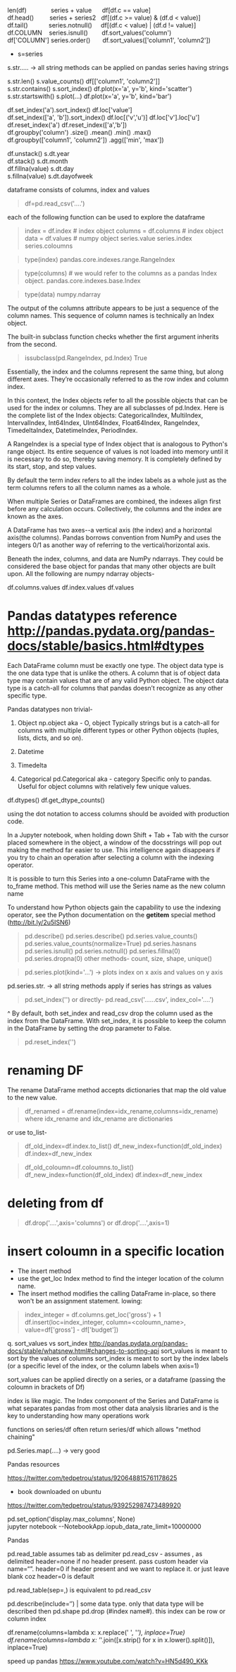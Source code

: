 
  len(df)     &nbsp;&nbsp;&nbsp;&nbsp;&nbsp;&nbsp;&nbsp;&nbsp;&nbsp; &nbsp;&nbsp;           series + value &nbsp;&nbsp;&nbsp;&nbsp;   df[df.c == value]     
  df.head()  &nbsp;&nbsp;&nbsp;&nbsp;&nbsp;&nbsp;&nbsp;  series + series2 &nbsp; df[(df.c >= value) & (df.d < value)]     
  df.tail()  &nbsp;&nbsp;&nbsp;&nbsp;&nbsp;&nbsp;&nbsp;&nbsp;&nbsp;&nbsp;   series.notnull() &nbsp;&nbsp;&nbsp; df[(df.c < value) | (df.d != value)]     
  df.COLUMN  &nbsp;&nbsp;   series.isnull()  &nbsp;&nbsp;&nbsp;&nbsp;&nbsp;&nbsp; df.sort_values('column')     
  df['COLUMN']  series.order() &nbsp;&nbsp;&nbsp;&nbsp;&nbsp;   df.sort_values(['column1', 'column2'])      

 * s=series

  s.str..... -> all string methods can be applied on pandas series having strings       

  s.str.len()        s.value_counts() df[['column1', 'column2']]     
  s.str.contains()   s.sort_index() df.plot(x='a', y='b', kind='scatter')     
  s.str.startswith() s.plot(...)      df.plot(x='a', y='b', kind='bar')      


  df.set_index('a').sort_index()        df.loc['value']     
  df.set_index(['a', 'b']).sort_index() df.loc[('v','u')]    df.loc['v'].loc['u']     
  df.reset_index('a') df.reset_index(['a','b'])    
  df.groupby('column')                  .size() .mean() .min() .max()     
  df.groupby(['column1', 'column2'])    .agg(['min', 'max'])     


  df.unstack()      s.dt.year     
  df.stack()        s.dt.month    
  df.fillna(value)  s.dt.day   
  s.fillna(value)   s.dt.dayofweek   





dataframe consists of columns, index and values

> df=pd.read_csv('....')

each of the following function can be used to explore the dataframe

> index = df.index   # index object
> columns = df.columns  # index object
> data = df.values   # numpy object
> series.value
> series.index
> series.coloumns


> type(index)
pandas.core.indexes.range.RangeIndex

> type(columns)      #  we would refer to the columns as a pandas Index object.
pandas.core.indexes.base.Index

> type(data)
numpy.ndarray

 The output of the columns attribute appears to be just a sequence of the column names. This sequence of column names is technically an Index object.

The built-in subclass function checks whether the first argument inherits from the second.

> issubclass(pd.RangeIndex, pd.Index)
True

Essentially, the index and the columns represent the same thing, but along different axes. They’re occasionally referred to as the row index and column index.

In this context, the Index objects refer to all the possible objects that can be used for the index or columns. They are all subclasses of pd.Index. Here is the complete list of the Index objects: CategoricalIndex, MultiIndex, IntervalIndex, Int64Index, UInt64Index, Float64Index, RangeIndex, TimedeltaIndex, DatetimeIndex, PeriodIndex.


A RangeIndex is a special type of Index object that is analogous to Python's range object. Its entire sequence of values is not loaded into memory until it is necessary to do so, thereby saving memory. It is completely defined by its start, stop, and step values.


By default the term index refers to all the index labels as a whole just as the term columns refers to all the column names as a whole.

When multiple Series or DataFrames are combined, the indexes align first before any calculation occurs. Collectively, the columns and the index are known as the axes.  

A DataFrame has two axes--a vertical axis (the index) and a horizontal axis(the columns). Pandas borrows convention from NumPy and uses the integers 0/1 as another way of referring to the vertical/horizontal axis.


Beneath the index, columns, and data are NumPy ndarrays. They could be considered the base object for pandas that many other objects are built upon.
All the following are numpy ndarray objects-

df.columns.values
df.index.values
df.values

# Pandas datatypes  reference http://pandas.pydata.org/pandas-docs/stable/basics.html#dtypes

Each DataFrame column must be exactly one type. The object data type is the one data type that is unlike the others. A column that is of object data type may contain values that are of any valid Python object. The object data type is a catch-all for columns that pandas doesn’t recognize as any other specific type.

Pandas datatypes non trivial-
1. Object      np.object       aka - O, object
Typically strings but is a catch-all for columns with multiple different types or other Python objects (tuples, lists, dicts, and so on).

2. Datetime

3. Timedelta

4. Categorical     pd.Categorical     aka - category
Specific only to pandas. Useful for object columns with relatively few unique values.



df.dtypes()
df.get_dtype_counts()


using the dot notation to access columns should be avoided with production code.


In a Jupyter notebook, when holding down Shift + Tab + Tab with the cursor placed somewhere in the object, a window of the docsstrings will pop out making the method far easier to use. This intelligence again disappears if you try to chain an operation after selecting a column with the indexing operator.

It is possible to turn this Series into a one-column DataFrame with the to_frame method. This method will use the Series name as the new column name


To understand how Python objects gain the capability to use the indexing operator, see the Python documentation on the __getitem__ special method (http://bit.ly/2u5ISN6)



>pd.describe()
>pd.series.describe()
>pd.series.value_counts()
>pd.series.value_counts(normalize=True)
>pd.series.hasnans
>pd.series.isnull()
>pd.series.notnull()
>pd.series.fillna(0)
>pd.series.dropna(0)
other methods- count, size, shape, unique()

>pd.series.plot(kind='...') -> plots index on x axis and values on y axis

pd.series.str.  -> all string methods apply if series has strings as values

> pd.set_index('')
or directly-
> pd.read_csv('......csv', index_col='....')

^ By default, both set_index and read_csv drop the column used as the index from the DataFrame. With set_index, it is possible to keep the column in the DataFrame by setting the drop parameter to False.

> pd.reset_index('')


# renaming DF

The rename DataFrame method accepts dictionaries that map the old value to the new value.

> df_renamed = df.rename(index=idx_rename,columns=idx_rename)
  where idx_rename and idx_rename are dictionaries

  or use to_list-

>  df_old_index=df.index.to_list()
>  df_new_index=function(df_old_index)
>  df.index=df_new_index

>  df_old_coloumn=df.coloumns.to_list()
>  df_new_index=function(df_old_index)
>  df.index=df_new_index


# deleting from df

>df.drop('....',axis='columns')
or
>df.drop('....',axis=1)


# insert coloumn in a specific location

* The insert method
*  use the get_loc Index method to find the integer location of the column name.
* The insert method modifies the calling DataFrame in-place, so there won't be an assignment statement. lowing:

> index_integer = df.columns.get_loc('gross') + 1
> df.insert(loc=index_integer, column=<coloumn_name>, value=df['gross'] - df['budget'])


q. sort_values vs sort_index
http://pandas.pydata.org/pandas-docs/stable/whatsnew.html#changes-to-sorting-api
sort_values is meant to sort by the values of columns
sort_index is meant to sort by the index labels (or a specific level of the index, or the column labels when axis=1)

sort_values can be applied directly on a series, or a dataframe (passing the coloumn in brackets of Df)


index is like magic. The Index component of the Series and DataFrame is what separates pandas from most other data analysis libraries and is the key to understanding how many operations work

functions on series/df often return series/df which allows "method chaining"

pd.Series.map(....)  -> very good



Pandas resources

https://twitter.com/tedpetrou/status/920648815761178625
 - book downloaded on ubuntu

https://twitter.com/tedpetrou/status/939252987473489920


pd.set_option('display.max_columns', None)  
jupyter notebook --NotebookApp.iopub_data_rate_limit=10000000

Pandas

pd.read_table   assumes tab as delimiter
pd.read_csv   - assumes , as delimited
header=none if no header present. pass custom header via name=“”. header=0 if header present and we want to replace it. or just leave blank coz header=0 is default

pd.read_table(sep=,) is equivalent to pd.read_csv

pd.describe(include=‘’)  | some data type. only that data type will be described then
pd.shape
pd.drop (#index name#). this index can be row or column index

df.rename(columns=lambda x: x.replace(' ', '_'), inplace=True)
df.rename(columns=lambda x: '_'.join([x.strip() for x in x.lower().split()]), inplace=True)


speed up pandas
https://www.youtube.com/watch?v=HN5d490_KKk
